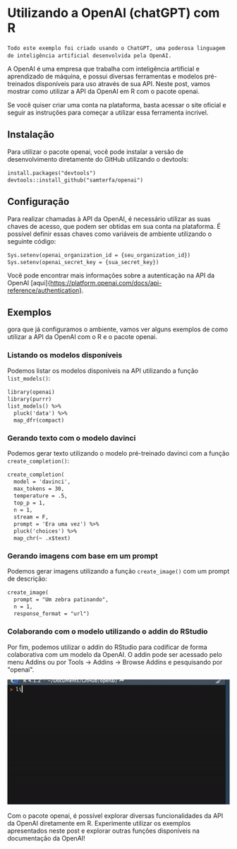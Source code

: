 # Utilizando a OpenAI (chatGPT) com R

`Todo este exemplo foi criado usando o ChatGPT, uma poderosa linguagem de inteligência artificial desenvolvida pela OpenAI.`

A OpenAI é uma empresa que trabalha com inteligência artificial e aprendizado de máquina, e possui diversas ferramentas e modelos pré-treinados disponíveis para uso através de sua API. Neste post, vamos mostrar como utilizar a API da OpenAI em R com o pacote openai.

Se você quiser criar uma conta na plataforma, basta acessar o site oficial e seguir as instruções para começar a utilizar essa ferramenta incrível. 
## Instalação

Para utilizar o pacote openai, você pode instalar a versão de desenvolvimento diretamente do GitHub utilizando o devtools:

```{r}
install.packages("devtools")
devtools::install_github("samterfa/openai")
```

## Configuração

Para realizar chamadas à API da OpenAI, é necessário utilizar as suas chaves de acesso, que podem ser obtidas em sua conta na plataforma. É possível definir essas chaves como variáveis de ambiente utilizando o seguinte código:

```{r}
Sys.setenv(openai_organization_id = {seu_organization_id})
Sys.setenv(openai_secret_key = {sua_secret_key})
```

Você pode encontrar mais informações sobre a autenticação na API da OpenAI [aqui]{https://platform.openai.com/docs/api-reference/authentication}.

##  Exemplos
gora que já configuramos o ambiente, vamos ver alguns exemplos de como utilizar a API da OpenAI com o R e o pacote openai.

### Listando os modelos disponíveis

Podemos listar os modelos disponíveis na API utilizando a função `list_models()`:

```{r}
library(openai)
library(purrr)
list_models() %>% 
  pluck('data') %>% 
  map_dfr(compact)
```

### Gerando texto com o modelo davinci

Podemos gerar texto utilizando o modelo pré-treinado davinci com a função `create_completion()`:

```{r}
create_completion(
  model = 'davinci', 
  max_tokens = 30,
  temperature = .5,
  top_p = 1,
  n = 1,
  stream = F, 
  prompt = 'Era uma vez') %>% 
  pluck('choices') %>% 
  map_chr(~ .x$text)
```

### Gerando imagens com base em um prompt

Podemos gerar imagens utilizando a função `create_image()` com um prompt de descrição:

```{r}
create_image(
  prompt = "Um zebra patinando", 
  n = 1, 
  response_format = "url")
```

### Colaborando com o modelo utilizando o addin do RStudio

Por fim, podemos utilizar o addin do RStudio para codificar de forma colaborativa com um modelo da OpenAI. O addin pode ser acessado pelo menu Addins ou por Tools -> Addins -> Browse Addins e pesquisando por "openai".

![openai.gif](openai.gif)

Com o pacote openai, é possível explorar diversas funcionalidades da API da OpenAI diretamente em R. Experimente utilizar os exemplos apresentados neste post e explorar outras funções disponíveis na documentação da OpenAI!



